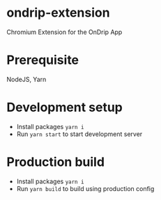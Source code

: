 # ondrip-extension
Chromium Extension for the OnDrip App


# Prerequisite
NodeJS, Yarn

# Development setup 
- Install packages `yarn i`
- Run `yarn start` to start development server

# Production build
- Install packages `yarn i`
- Run `yarn build` to build using production config